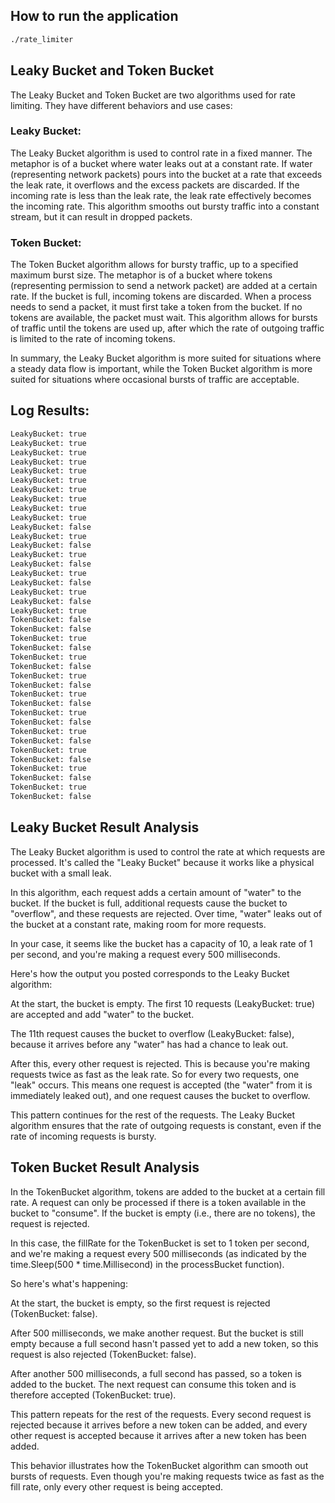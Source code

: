 ## How to run the application

```bash
./rate_limiter
```

## Leaky Bucket and Token Bucket

The Leaky Bucket and Token Bucket are two algorithms used for rate limiting. They have different behaviors and use cases:

### Leaky Bucket: 

The Leaky Bucket algorithm is used to control rate in a fixed manner. The metaphor is of a bucket where water leaks out at a constant rate. If water (representing network packets) pours into the bucket at a rate that exceeds the leak rate, it overflows and the excess packets are discarded. If the incoming rate is less than the leak rate, the leak rate effectively becomes the incoming rate. This algorithm smooths out bursty traffic into a constant stream, but it can result in dropped packets.

### Token Bucket: 

The Token Bucket algorithm allows for bursty traffic, up to a specified maximum burst size. The metaphor is of a bucket where tokens (representing permission to send a network packet) are added at a certain rate. If the bucket is full, incoming tokens are discarded. When a process needs to send a packet, it must first take a token from the bucket. If no tokens are available, the packet must wait. This algorithm allows for bursts of traffic until the tokens are used up, after which the rate of outgoing traffic is limited to the rate of incoming tokens.

In summary, the Leaky Bucket algorithm is more suited for situations where a steady data flow is important, while the Token Bucket algorithm is more suited for situations where occasional bursts of traffic are acceptable.

## Log Results:

```bash
LeakyBucket: true
LeakyBucket: true
LeakyBucket: true
LeakyBucket: true
LeakyBucket: true
LeakyBucket: true
LeakyBucket: true
LeakyBucket: true
LeakyBucket: true
LeakyBucket: true
LeakyBucket: false
LeakyBucket: true
LeakyBucket: false
LeakyBucket: true
LeakyBucket: false
LeakyBucket: true
LeakyBucket: false
LeakyBucket: true
LeakyBucket: false
LeakyBucket: true
TokenBucket: false
TokenBucket: false
TokenBucket: true
TokenBucket: false
TokenBucket: true
TokenBucket: false
TokenBucket: true
TokenBucket: false
TokenBucket: true
TokenBucket: false
TokenBucket: true
TokenBucket: false
TokenBucket: true
TokenBucket: false
TokenBucket: true
TokenBucket: false
TokenBucket: true
TokenBucket: false
TokenBucket: true
TokenBucket: false
```

## Leaky Bucket Result Analysis

The Leaky Bucket algorithm is used to control the rate at which requests are processed. It's called the "Leaky Bucket" because it works like a physical bucket with a small leak.

In this algorithm, each request adds a certain amount of "water" to the bucket. If the bucket is full, additional requests cause the bucket to "overflow", and these requests are rejected. Over time, "water" leaks out of the bucket at a constant rate, making room for more requests.

In your case, it seems like the bucket has a capacity of 10, a leak rate of 1 per second, and you're making a request every 500 milliseconds.

Here's how the output you posted corresponds to the Leaky Bucket algorithm:

At the start, the bucket is empty. The first 10 requests (LeakyBucket: true) are accepted and add "water" to the bucket.

The 11th request causes the bucket to overflow (LeakyBucket: false), because it arrives before any "water" has had a chance to leak out.

After this, every other request is rejected. This is because you're making requests twice as fast as the leak rate. So for every two requests, one "leak" occurs. This means one request is accepted (the "water" from it is immediately leaked out), and one request causes the bucket to overflow.

This pattern continues for the rest of the requests. The Leaky Bucket algorithm ensures that the rate of outgoing requests is constant, even if the rate of incoming requests is bursty.

## Token Bucket Result Analysis

In the TokenBucket algorithm, tokens are added to the bucket at a certain fill rate. A request can only be processed if there is a token available in the bucket to "consume". If the bucket is empty (i.e., there are no tokens), the request is rejected.

In this case, the fillRate for the TokenBucket is set to 1 token per second, and we're making a request every 500 milliseconds (as indicated by the time.Sleep(500 * time.Millisecond) in the processBucket function).

So here's what's happening:

At the start, the bucket is empty, so the first request is rejected (TokenBucket: false).

After 500 milliseconds, we make another request. But the bucket is still empty because a full second hasn't passed yet to add a new token, so this request is also rejected (TokenBucket: false).

After another 500 milliseconds, a full second has passed, so a token is added to the bucket. The next request can consume this token and is therefore accepted (TokenBucket: true).

This pattern repeats for the rest of the requests. Every second request is rejected because it arrives before a new token can be added, and every other request is accepted because it arrives after a new token has been added.

This behavior illustrates how the TokenBucket algorithm can smooth out bursts of requests. Even though you're making requests twice as fast as the fill rate, only every other request is being accepted.

